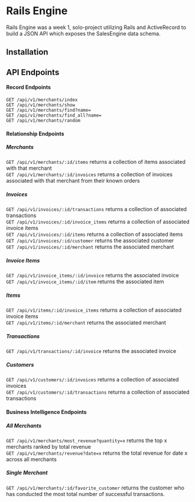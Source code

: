 # Rails Engine
Rails Engine was a week 1, solo-project utilizing Rails and ActiveRecord to build a JSON API which exposes the SalesEngine data schema. 

## Installation 


## API Endpoints
#### Record Endpoints
``GET /api/v1/merchants/index``<br>
``GET /api/v1/merchants/show``<br>
``GET /api/v1/merchants/find?name=``<br>
``GET /api/v1/merchants/find_all?name=``<br>
``GET /api/v1/merchants/random``

#### Relationship Endpoints
##### Merchants
``GET /api/v1/merchants/:id/items`` returns a collection of items associated with that merchant<br>
``GET /api/v1/merchants/:id/invoices`` returns a collection of invoices associated with that merchant from their known orders
##### Invoices
``GET /api/v1/invoices/:id/transactions`` returns a collection of associated transactions <br>
``GET /api/v1/invoices/:id/invoice_items`` returns a collection of associated invoice items<br>
``GET /api/v1/invoices/:id/items`` returns a collection of associated items<br>
``GET /api/v1/invoices/:id/customer`` returns the associated customer<br>
``GET /api/v1/invoices/:id/merchant`` returns the associated merchant<br>
##### Invoice Items
``GET /api/v1/invoice_items/:id/invoice`` returns the associated invoice<br>
``GET /api/v1/invoice_items/:id/item`` returns the associated item<br>
##### Items
``GET /api/v1/items/:id/invoice_items`` returns a collection of associated invoice items<br>
``GET /api/v1/items/:id/merchant`` returns the associated merchant
##### Transactions
``GET /api/v1/transactions/:id/invoice`` returns the associated invoice
##### Customers
``GET /api/v1/customers/:id/invoices`` returns a collection of associated invoices<br>
``GET /api/v1/customers/:id/transactions`` returns a collection of associated transactions

#### Business Intelligence Endpoints
##### All Merchants
``GET /api/v1/merchants/most_revenue?quantity=x`` returns the top x merchants ranked by total revenue<br>
``GET /api/v1/merchants/revenue?date=x`` returns the total revenue for date x across all merchants

##### Single Merchant
``GET /api/v1/merchants/:id/favorite_customer`` returns the customer who has conducted the most total number of successful transactions.
